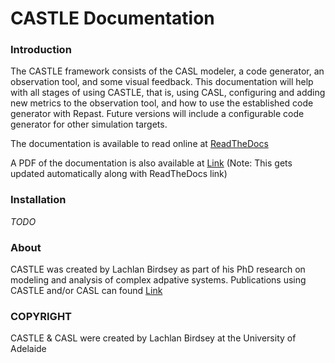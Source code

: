 # CASTLE Documentation

### Introduction
The CASTLE framework consists of the CASL modeler, a code generator, an observation tool, and some visual feedback.
This documentation will help with all stages of using CASTLE, that is, using CASL, configuring and adding new metrics to the observation tool, and how to use the established code generator with Repast. Future versions will include a configurable code generator for other simulation targets.


The documentation is available to read online at [ReadTheDocs](http://castle-documentation.readthedocs.io/en/latest/)

A PDF of the documentation is also available at [Link](http://media.readthedocs.org/pdf/castle-documentation/latest/castle-documentation.pdf) (Note: This gets updated automatically along with ReadTheDocs link)




### Installation
*TODO*


### About
CASTLE was created by Lachlan Birdsey as part of his PhD research on modeling and analysis of complex adpative systems.
Publications using CASTLE and/or CASL can found [Link]()

### COPYRIGHT
CASTLE & CASL were created by Lachlan Birdsey at the University of Adelaide